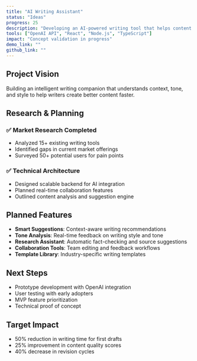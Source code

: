 ```yaml
---
title: "AI Writing Assistant"
status: "Ideas"
progress: 25
description: "Developing an AI-powered writing tool that helps content creators overcome writer's block and improve their writing quality."
tools: ["OpenAI API", "React", "Node.js", "TypeScript"]
impact: "Concept validation in progress"
demo_link: ""
github_link: ""
---
```


## Project Vision

Building an intelligent writing companion that understands context, tone, and style to help writers create better content faster.

## Research & Planning

### ✅ Market Research Completed
- Analyzed 15+ existing writing tools
- Identified gaps in current market offerings
- Surveyed 50+ potential users for pain points

### ✅ Technical Architecture
- Designed scalable backend for AI integration
- Planned real-time collaboration features
- Outlined content analysis and suggestion engine

## Planned Features

- **Smart Suggestions**: Context-aware writing recommendations
- **Tone Analysis**: Real-time feedback on writing style and tone  
- **Research Assistant**: Automatic fact-checking and source suggestions
- **Collaboration Tools**: Team editing and feedback workflows
- **Template Library**: Industry-specific writing templates

## Next Steps

- Prototype development with OpenAI integration
- User testing with early adopters
- MVP feature prioritization
- Technical proof of concept

## Target Impact

- 50% reduction in writing time for first drafts
- 25% improvement in content quality scores
- 40% decrease in revision cycles